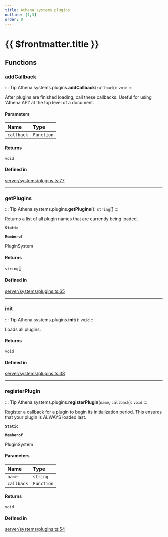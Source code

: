```yaml
---
title: Athena.systems.plugins
outline: [1,3]
order: 0
---
```


# {{ $frontmatter.title }}


## Functions

### addCallback

::: Tip
Athena.systems.plugins.**addCallback**(`callback`): `void`
:::

After plugins are finished loading; call these callbacks.
Useful for using 'Athena API' at the top level of a document.

#### Parameters

| Name | Type |
| :------ | :------ |
| `callback` | `Function` |

#### Returns

`void`

#### Defined in

[server/systems/plugins.ts:77](https://github.com/Stuyk/altv-athena/blob/6013452/src/core/server/systems/plugins.ts#L77)

___

### getPlugins

::: Tip
Athena.systems.plugins.**getPlugins**(): `string`[]
:::

Returns a list of all plugin names that are currently being loaded.

**`Static`**

**`Memberof`**

PluginSystem

#### Returns

`string`[]

#### Defined in

[server/systems/plugins.ts:65](https://github.com/Stuyk/altv-athena/blob/6013452/src/core/server/systems/plugins.ts#L65)

___

### init

::: Tip
Athena.systems.plugins.**init**(): `void`
:::

Loads all plugins.

#### Returns

`void`

#### Defined in

[server/systems/plugins.ts:38](https://github.com/Stuyk/altv-athena/blob/6013452/src/core/server/systems/plugins.ts#L38)

___

### registerPlugin

::: Tip
Athena.systems.plugins.**registerPlugin**(`name`, `callback`): `void`
:::

Register a callback for a plugin to begin its initialization period.
This ensures that your plugin is ALWAYS loaded last.

**`Static`**

**`Memberof`**

PluginSystem

#### Parameters

| Name | Type |
| :------ | :------ |
| `name` | `string` |
| `callback` | `Function` |

#### Returns

`void`

#### Defined in

[server/systems/plugins.ts:54](https://github.com/Stuyk/altv-athena/blob/6013452/src/core/server/systems/plugins.ts#L54)
